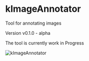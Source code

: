 # kImageAnnotator
Tool for annotating images

Version v0.1.0 - alpha

The tool is currently work in Progress

![kImageAnnotator](https://i.imgur.com/MlzhHkb.png "kImageAnnotator")
